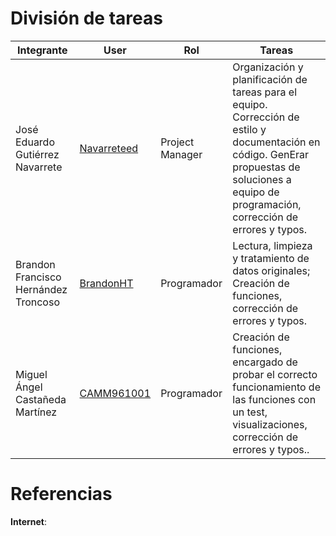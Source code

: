 # División de tareas 
Integrante|User|Rol|Tareas
---|---|---|---
José Eduardo Gutiérrez Navarrete | [Navarreteed](https://github.com/Navarreteed) |Project Manager | Organización y planificación de tareas para el equipo. Corrección de estilo y documentación en código. GenErar propuestas de soluciones a equipo de programación, corrección de errores y typos. 
Brandon Francisco Hernández Troncoso | [BrandonHT](https://github.com/BrandonHT) | Programador | Lectura, limpieza y tratamiento de datos originales; Creación de funciones, corrección de errores y typos. 
Miguel Ángel Castañeda Martínez | [CAMM961001](https://github.com/CAMM961001) |Programador | Creación de funciones, encargado de probar el correcto funcionamiento de las funciones con un test, visualizaciones, corrección de errores y typos.. 

# Referencias
**Internet**: 

